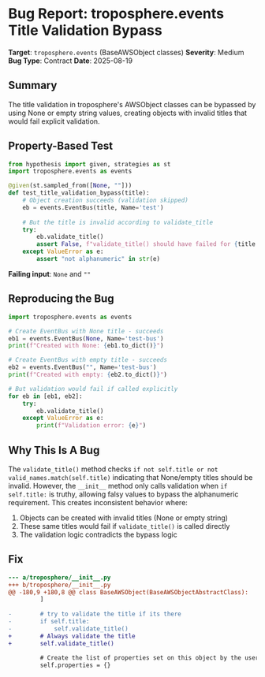 # Bug Report: troposphere.events Title Validation Bypass

**Target**: `troposphere.events` (BaseAWSObject classes)
**Severity**: Medium
**Bug Type**: Contract
**Date**: 2025-08-19

## Summary

The title validation in troposphere's AWSObject classes can be bypassed by using None or empty string values, creating objects with invalid titles that would fail explicit validation.

## Property-Based Test

```python
from hypothesis import given, strategies as st
import troposphere.events as events

@given(st.sampled_from([None, ""]))
def test_title_validation_bypass(title):
    # Object creation succeeds (validation skipped)
    eb = events.EventBus(title, Name='test')
    
    # But the title is invalid according to validate_title
    try:
        eb.validate_title()
        assert False, f"validate_title() should have failed for {title!r}"
    except ValueError as e:
        assert "not alphanumeric" in str(e)
```

**Failing input**: `None` and `""`

## Reproducing the Bug

```python
import troposphere.events as events

# Create EventBus with None title - succeeds
eb1 = events.EventBus(None, Name='test-bus')
print(f"Created with None: {eb1.to_dict()}")

# Create EventBus with empty title - succeeds  
eb2 = events.EventBus("", Name='test-bus')
print(f"Created with empty: {eb2.to_dict()}")

# But validation would fail if called explicitly
for eb in [eb1, eb2]:
    try:
        eb.validate_title()
    except ValueError as e:
        print(f"Validation error: {e}")
```

## Why This Is A Bug

The `validate_title()` method checks `if not self.title or not valid_names.match(self.title)` indicating that None/empty titles should be invalid. However, the `__init__` method only calls validation when `if self.title:` is truthy, allowing falsy values to bypass the alphanumeric requirement. This creates inconsistent behavior where:

1. Objects can be created with invalid titles (None or empty string)
2. These same titles would fail if `validate_title()` is called directly
3. The validation logic contradicts the bypass logic

## Fix

```diff
--- a/troposphere/__init__.py
+++ b/troposphere/__init__.py
@@ -180,9 +180,8 @@ class BaseAWSObject(BaseAWSObjectAbstractClass):
         ]
 
-        # try to validate the title if its there
-        if self.title:
-            self.validate_title()
+        # Always validate the title
+        self.validate_title()
 
         # Create the list of properties set on this object by the user
         self.properties = {}
```